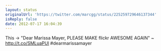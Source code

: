 ```yaml
---
layout: status
originalUrl: 'https://twitter.com/marcgg/status/225259729646137344'
isReply: false
date: 2012-07-17 16:04:39
---
```


This -&gt; "Dear Marissa Mayer,
PLEASE MAKE flickr AWESOME AGAIN" ~ http://t.co/SMLuaPUl #dearmarissamayer
